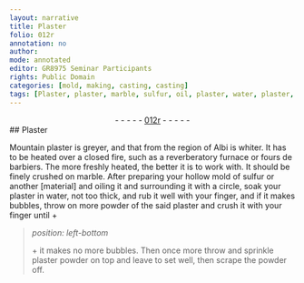 ```yaml
---
layout: narrative
title: Plaster
folio: 012r
annotation: no
author:
mode: annotated
editor: GR8975 Seminar Participants
rights: Public Domain
categories: [mold, making, casting, casting]
tags: [Plaster, plaster, marble, sulfur, oil, plaster, water, plaster, plaster, powder]
---
```


 <div class="folio" align="center">- - - - - <a href="http://gallica.bnf.fr/ark:/12148/btv1b10500001g/f29.image" target="_blank">012r</a> - - - - - </div> 
##  <span class="material">Plaster</span> 

 
 <span class="activity"></span> <span class="activity"></span>  <span class="material_format">Mountain <span class="material">plaster</span></span> is <span class="color">grey</span>er, and that from the region of <span class="place">Albi</span> is <span class="color">white</span>r. It has to be heated over a <span class="tool">closed fire</span>, such as a <span class="tool">reverberatory furnace</span> or <span class="tool"><span class="foreign">fours de barbiers</span></span>. The more freshly heated, the better it is to work with. It should be finely crushed on <span class="tool"><span class="material">marble</span></span>. After preparing your <span class="tool">hollow mold</span> of <span class="material">sulfur</span> or another [material] and <span class="material">oil</span>ing it and surrounding it with a <span class="tool">circle</span>, soak your <span class="material">plaster</span> in <span class="material">water</span>, not too thick, and rub it well with your finger, and if it makes bubbles, throw on more <span class="material_format">powder of the said <span class="material">plaster</span></span> and crush it with your finger until \+ 
 
> *position: left-bottom*
> 
>  <span class="activity"></span> \+ it makes no more bubbles. Then once more throw and sprinkle <span class="material_format"><span class="material">plaster</span> powder</span> on top and leave to set well, then scrape the <span class="material">powder</span> off.
 